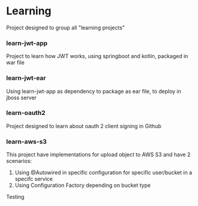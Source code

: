 # Learning
Project designed to group all "learning projects" 

### learn-jwt-app
Project to learn how JWT works, using springboot and kotlin, packaged in war file

### learn-jwt-ear
Using learn-jwt-app as dependency to package as ear file, to deploy in jboss server 

### learn-oauth2
Project designed to learn about oauth 2 client signing in Github

### learn-aws-s3
This project have implementations for upload object to AWS S3 and have 2 scenarios:
1. Using @Autowired in specific configuration for specific user/bucket in a specifc service
2. Using Configuration Factory depending on bucket type 

Testing

